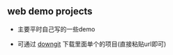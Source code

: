 
## web demo projects


- 主要平时自己写的一些demo

- 可通过 [downgit](https://minhaskamal.github.io/DownGit/#/home) 下载里面单个的项目(直接粘贴url即可)
    
